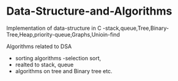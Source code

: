 # Data-Structure-and-Algorithms

Implementation of data-structure in C
-stack,queue,Tree,Binary-Tree,Heap,priority-queue,Graphs,Unioin-find 

Algorithms related to DSA
- sorting algorithms
    -selection sort,
- realted to stack, queue
- algorithms on tree and Binary tree
etc.
